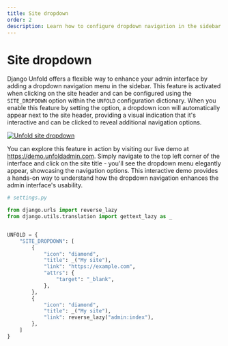 ```yaml
---
title: Site dropdown
order: 2
description: Learn how to configure dropdown navigation in the sidebar when clicking on the site header in Django Unfold admin interface.
---
```


# Site dropdown

Django Unfold offers a flexible way to enhance your admin interface by adding a dropdown navigation menu in the sidebar. This feature is activated when clicking on the site header and can be configured using the `SITE_DROPDOWN` option within the `UNFOLD` configuration dictionary. When you enable this feature by setting the option, a dropdown icon will automatically appear next to the site header, providing a visual indication that it's interactive and can be clicked to reveal additional navigation options.

[![Unfold site dropdown](/static/docs/configuration/unfold-site-dropdown.webp)](/static/docs/configuration/unfold-site-dropdown.webp)

You can explore this feature in action by visiting our live demo at https://demo.unfoldadmin.com. Simply navigate to the top left corner of the interface and click on the site title - you'll see the dropdown menu elegantly appear, showcasing the navigation options. This interactive demo provides a hands-on way to understand how the dropdown navigation enhances the admin interface's usability.

```python
# settings.py

from django.urls import reverse_lazy
from django.utils.translation import gettext_lazy as _


UNFOLD = {
    "SITE_DROPDOWN": [
        {
            "icon": "diamond",
            "title": _("My site"),
            "link": "https://example.com",
            "attrs": {
                "target": "_blank",
            },
        },
        {
            "icon": "diamond",
            "title": _("My site"),
            "link": reverse_lazy("admin:index"),
        },
    ]
}
```
